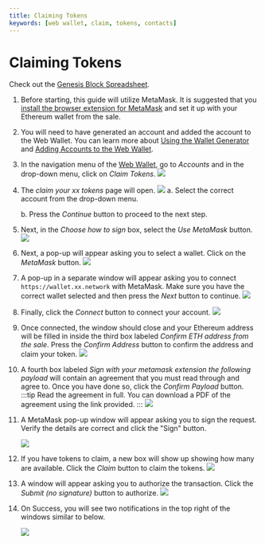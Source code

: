 ```yaml
---
title: Claiming Tokens
keywords: [web wallet, claim, tokens, contacts]
---
```


# Claiming Tokens

Check out the [Genesis Block
Spreadsheet](https://docs.google.com/spreadsheets/d/1xBeCP5awzGDACiKsOUUjHMwJpNQ6ac3bBcIK_eg5wUI).

1.  Before starting, this guide will utilize MetaMask. It is suggested that you [install the browser
    extension for MetaMask](https://metamask.io/download) and set it up
    with your Ethereum wallet from the sale. 
2.  You will need to have generated an account and added the account to the Web Wallet.
    You can learn more about [Using the Wallet Generator](generateAccount) and [Adding Accounts to the Web Wallet](addAccount).
3.  In the navigation menu of the [Web Wallet](https://wallet.xx.network), go to *Accounts* and in the drop-down menu,
    click on *Claim Tokens*.
    ![](@site/static/img/Main_Menu_-_Accounts,_Claim_Tokens.png)
4.  The *claim your xx tokens* page will open.
    ![](@site/static/img/Select_Account_to_Claim_Tokens.png)
    a.  Select the correct account from the drop-down menu.
    
    b.  Press the *Continue* button to proceed to the next step.

5.  Next, in the *Choose how to sign* box, select the *Use MetaMask*
    button.
    ![](@site/static/img/Choose_How_to_Sign_to_Claim_Tokens.png)
6.  Next, a pop-up will appear asking you to select a wallet. Click on
    the *MetaMask* button.
    ![](@site/static/img/Select_a_Wallet.png)
7.  A pop-up in a separate window will appear asking you to connect 
    `https://wallet.xx.network` with MetaMask. Make sure you have the correct
    wallet selected and then press the *Next* button to continue.
    ![](@site/static/img/Connect_with_MetaMask.png)
8.  Finally, click the *Connect* button to connect your account.
    ![](@site/static/img/Connect_MetaMask_Account_with_Explorer.png)
9.  Once connected, the window should close and your Ethereum address
    will be filled in inside the third box labeled *Confirm ETH address
    from the sale*. Press the *Confirm Address* button to confirm the
    address and claim your token.
    ![](@site/static/img/Confirm_Ethereum_Address_to_Claim_Tokens.png)
10. A fourth box labeled *Sign with your metamask extension the
    following payload* will contain an agreement that you must read
    through and agree to. Once you have done so, click the *Confirm
    Payload* button.
    :::tip
    Read the agreement in full. You can download a PDF of the agreement using the link provided.
    :::
    ![](@site/static/img/Explorer_-_Claim_Tokens_Contract.png)
11. A MetaMask pop-up window will appear asking you to sign the request.
    Verify the details are correct and click the "Sign" button.

    ![](@site/static/img/MetaMask_Sign_Request.png)
12. If you have tokens to claim, a new box will show up showing how many
    are available. Click the *Claim* button to claim the tokens.
    ![](@site/static/img/Ethereum_Account_has_Valid_Claim_for_xx.png)
13. A window will appear asking you to authorize the transaction. Click
    the *Submit (no signature)* button to authorize.
    ![](@site/static/img/Authorize_Transaction_-_Claim_xx_Tokens.png)
14. On Success, you will see two notifications in the top right of the windows similar to below.

    ![](@site/static/img/Claiming_xx_Token_Transaction_Notifications.png)